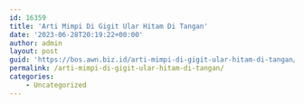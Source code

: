 ```yaml
---
id: 16359
title: 'Arti Mimpi Di Gigit Ular Hitam Di Tangan'
date: '2023-06-28T20:19:22+00:00'
author: admin
layout: post
guid: 'https://bos.awn.biz.id/arti-mimpi-di-gigit-ular-hitam-di-tangan/'
permalink: /arti-mimpi-di-gigit-ular-hitam-di-tangan/
categories:
    - Uncategorized
---
```


